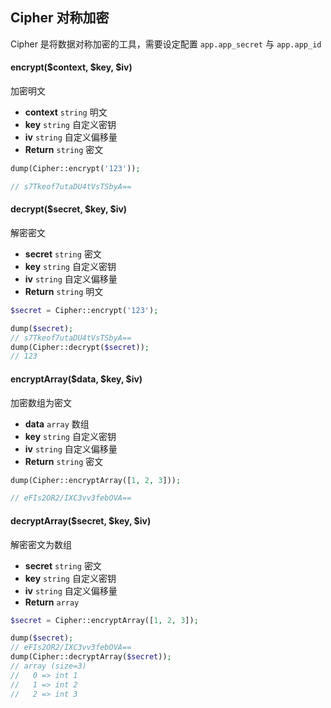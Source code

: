 ## Cipher 对称加密

Cipher 是将数据对称加密的工具，需要设定配置 `app.app_secret` 与 `app.app_id`

#### encrypt($context, $key, $iv)

加密明文

- **context** `string` 明文
- **key** `string` 自定义密钥
- **iv** `string` 自定义偏移量
- **Return** `string` 密文

```php
dump(Cipher::encrypt('123'));

// s7Tkeof7utaDU4tVsTSbyA==
```

#### decrypt($secret, $key, $iv)

解密密文

- **secret** `string` 密文
- **key** `string` 自定义密钥
- **iv** `string` 自定义偏移量
- **Return** `string` 明文

```php
$secret = Cipher::encrypt('123');

dump($secret);
// s7Tkeof7utaDU4tVsTSbyA==
dump(Cipher::decrypt($secret));
// 123
```

#### encryptArray($data, $key, $iv)

加密数组为密文

- **data** `array` 数组
- **key** `string` 自定义密钥
- **iv** `string` 自定义偏移量
- **Return** `string` 密文

```php
dump(Cipher::encryptArray([1, 2, 3]));

// eFIs2OR2/IXC3vv3febOVA==
```

#### decryptArray($secret, $key, $iv)

解密密文为数组

- **secret** `string` 密文
- **key** `string` 自定义密钥
- **iv** `string` 自定义偏移量
- **Return** `array`

```php
$secret = Cipher::encryptArray([1, 2, 3]);

dump($secret);
// eFIs2OR2/IXC3vv3febOVA==
dump(Cipher::decryptArray($secret));
// array (size=3)
//   0 => int 1
//   1 => int 2
//   2 => int 3
```


